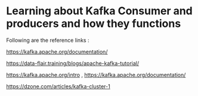 # Learning about Kafka Consumer and producers and how they functions

Following are the reference links :

https://kafka.apache.org/documentation/

https://data-flair.training/blogs/apache-kafka-tutorial/

https://kafka.apache.org/intro , https://kafka.apache.org/documentation/

https://dzone.com/articles/kafka-cluster-1
